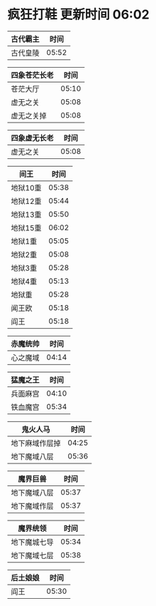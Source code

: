 # 疯狂打鞋 更新时间 06:02

| 古代霸主   | 时间    |
|--------|-------|
| 古代皇陵 | 05:52 |

| 四象苍茫长老   | 时间    |
|--------|-------|
| 苍茫大厅 | 05:10 |
| 虚无之关 | 05:08 |
| 虚无之关掉 | 05:08 |

| 四象虚无长老   | 时间    |
|--------|-------|
| 虚无之关 | 05:08 |

| 间王   | 时间    |
|--------|-------|
| 地狱10重 | 05:38 |
| 地狱12重 | 05:44 |
| 地狱13重 | 05:50 |
| 地狱15重 | 06:02 |
| 地狱1重 | 05:05 |
| 地狱2重 | 05:08 |
| 地狱3重 | 05:28 |
| 地狱4重 | 05:13 |
| 地狱重 | 05:28 |
| 闻王欧 | 05:18 |
| 阎王 | 05:18 |

| 赤魔统帅   | 时间    |
|--------|-------|
| 心之魔域 | 04:14 |

| 猛魔之王   | 时间    |
|--------|-------|
| 兵面麻宫 | 04:10 |
| 铁血魔宫 | 05:34 |

| 鬼火人马   | 时间    |
|--------|-------|
| 地下麻域作层掉 | 04:25 |
| 地下魔域八层 | 05:36 |

| 魔界巨兽   | 时间    |
|--------|-------|
| 地下魔域八层 | 05:37 |
| 地下魔域作层 | 05:37 |

| 魔界统领   | 时间    |
|--------|-------|
| 地下魔城七导 | 05:34 |
| 地下魔域七层 | 05:38 |

| 后土娘娘   | 时间    |
|--------|-------|
| 阎王 | 05:30 |